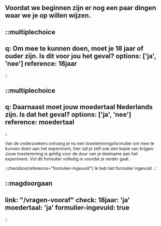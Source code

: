 ## Voordat we beginnen zijn er nog een paar dingen waar we je op willen wijzen.

::multiplechoice
---
q: Om mee te kunnen doen, moet je 18 jaar of ouder zijn. Is dit voor jou het geval?
options: ['ja', 'nee']
reference: 18jaar
---
::

::multiplechoice
---
q: Daarnaast moet jouw moedertaal Nederlands zijn. Is dat het geval?
options: ['ja', 'nee']
reference: moedertaal
---
::

Van de onderzoekers ontvang je nu een toestemmingsformulier om mee te kunnen doen aan het
experiment, hier zal je zelf ook een kopie van krijgen. Jouw toestemming is geldig voor de duur van je
deelname aan het experiment. Vul dit formulier volledig in voordat je verder gaat.

::checkbox{reference="formulier-ingevuld"}
Ik heb het formulier ingevuld.
::

::magdoorgaan
---
link: "/vragen-vooraf"
check:
  18jaar: 'ja'
  moedertaal: 'ja'
  formulier-ingevuld: true
---
::
